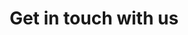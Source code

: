 ---
title: "Get in touch with us"
description: "Have a story you'd like to share? Or just want to contact us? Use the form below."
draft: false
bg_image: "images/featue-bg.jpg"
---